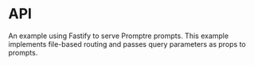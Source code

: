# API

An example using Fastify to serve Promptre prompts. This example implements file-based routing and passes query parameters as props to prompts.

